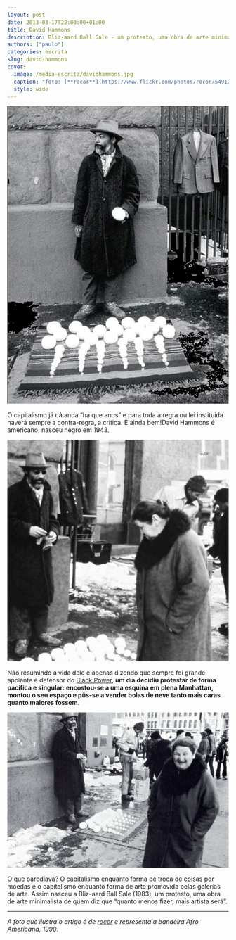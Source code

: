 ```yaml
---
layout: post
date: 2013-03-17T22:00:00+01:00
title: David Hammons
description: Bliz-aard Ball Sale - um protesto, uma obra de arte minimalista
authors: ["paulo"]
categories: escrita
slug: david-hammons
cover:
  image: /media-escrita/davidhammons.jpg
  caption: "foto: [**rocor**](https://www.flickr.com/photos/rocor/5491203500/)"
  style: wide
---
```


![David Hammons](/media-escrita/davidhammons1.jpg)

O capitalismo já cá anda “há que anos” e para toda a regra ou lei instituída haverá sempre a contra-regra, a crítica. E ainda bem!David Hammons é americano, nasceu negro em 1943.

![David Hammons](/media-escrita/davidhammons2.jpg)

Não resumindo a vida dele e apenas dizendo que sempre foi grande apoiante e defensor do [Black Power](http://en.wikipedia.org/wiki/Black_Power), **um dia decidiu protestar de forma pacífica e singular: encostou-se a uma esquina em plena Manhattan, montou o seu espaço e pûs-se a vender bolas de neve tanto mais caras quanto maiores fossem**.

![David Hammons](/media-escrita/davidhammons3.jpg)

O que parodiava? O capitalismo enquanto forma de troca de coisas por moedas e o capitalismo enquanto forma de arte promovida pelas galerias de arte.
Assim nasceu a Bliz-aard Ball Sale (1983), um protesto, uma obra de arte minimalista de quem diz que “quanto menos fizer, mais artista será”.

---
*A foto que ilustra o artigo é de [rocor](https://www.flickr.com/photos/rocor/5491203500/) e representa a bandeira Afro-Americana, 1990*.
